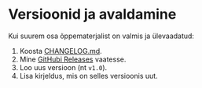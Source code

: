 # Versioonid ja avaldamine

Kui suurem osa õppematerjalist on valmis ja ülevaadatud:

1. Koosta [CHANGELOG.md](8_Moistete_ja_toovahendite_selgitused.md#changelogmd-fail).
2. Mine [GitHubi Releases](8_Moistete_ja_toovahendite_selgitused.md#github-release) vaatesse.
3. Loo uus versioon (nt `v1.0`).
4. Lisa kirjeldus, mis on selles versioonis uut.

